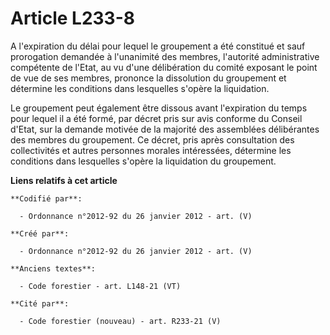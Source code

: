 # Article L233-8

A l'expiration du délai pour lequel le groupement a été constitué et sauf prorogation demandée à l'unanimité des membres,
l'autorité administrative compétente de l'Etat, au vu d'une délibération du comité exposant le point de vue de ses membres,
prononce la dissolution du groupement et détermine les conditions dans lesquelles s'opère la liquidation.

Le groupement peut également être dissous avant l'expiration du temps pour lequel il a été formé, par décret pris sur avis
conforme du Conseil d'Etat, sur la demande motivée de la majorité des assemblées délibérantes des membres du groupement. Ce
décret, pris après consultation des collectivités et autres personnes morales intéressées, détermine les conditions dans
lesquelles s'opère la liquidation du groupement.

**Liens relatifs à cet article**

	**Codifié par**:

	  - Ordonnance n°2012-92 du 26 janvier 2012 - art. (V)

	**Créé par**:

	  - Ordonnance n°2012-92 du 26 janvier 2012 - art. (V)

	**Anciens textes**:

	  - Code forestier - art. L148-21 (VT)

	**Cité par**:

	  - Code forestier (nouveau) - art. R233-21 (V)
